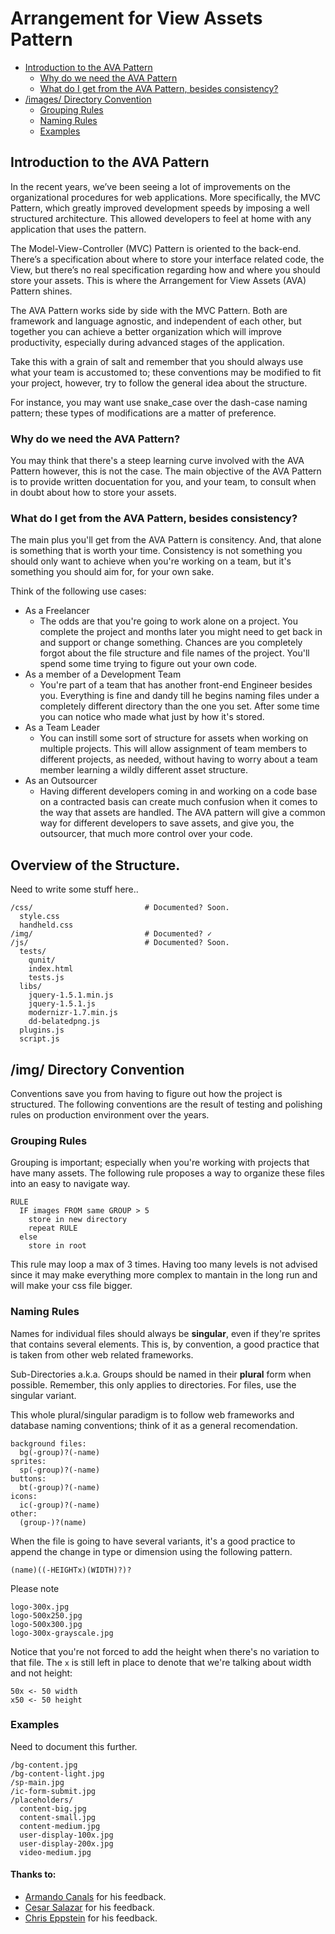 # Arrangement for View Assets Pattern

- [Introduction to the AVA Pattern](#introduction)
  - [Why do we need the AVA Pattern](#)
  - [What do I get from the AVA Pattern, besides consistency?](#)
- [/images/ Directory Convention](#images)
  - [Grouping Rules](#images/grouping-rules)
  - [Naming Rules](#images/naming-rules)
  - [Examples](#images/examples)

<a name="introduction"></a>
## Introduction to the AVA Pattern

In the recent years, we’ve been seeing a lot of improvements on the organizational procedures for web applications. More specifically, the MVC Pattern, which greatly improved development speeds by imposing a well structured architecture. This allowed developers to feel at home with any application that uses the pattern. 

The Model-View-Controller (MVC) Pattern is oriented to the back-end. There’s a specification about where to store your interface related code, the View, but there’s no real specification regarding how and where you should store your assets. This is where the Arrangement for View Assets (AVA) Pattern shines.

The AVA Pattern works side by side with the MVC Pattern. Both are framework and language agnostic, and independent of each other, but together you can achieve a better organization which will improve productivity, especially during advanced stages of the application.

Take this with a grain of salt and remember that you should always use what your team is accustomed to; these conventions may be modified to fit your project, however, try to follow the general idea about the structure.

For instance, you may want use snake_case over the dash-case naming pattern; these types of modifications are a matter of preference. 

### Why do we need the AVA Pattern?

You may think that there's a steep learning curve involved with the AVA Pattern however, this is not the case. The main objective of the AVA Pattern is to provide written docuentation for you, and your team, to consult when in doubt about how to store your assets.

### What do I get from the AVA Pattern, besides consistency?

The main plus you'll get from the AVA Pattern is consitency. And, that alone is something that is worth your time. Consistency is not something you should only want to achieve when you're working on a team, but it's something you should aim for, for your own sake.

Think of the following use cases:

- As a Freelancer
  - The odds are that you're going to work alone on a project. You complete the project and months later you might need to get back in and support or change something. Chances are you completely forgot about the file structure and file names of the project. You'll spend some time trying to figure out your own code.
- As a member of a Development Team
  - You're part of a team that has another front-end Engineer besides you. Everything is fine and dandy till he begins naming files under a completely different directory than the one you set. After some time you can notice who made what just by how it's stored.
- As a Team Leader
  - You can instill some sort of structure for assets when working on multiple projects. This will allow assignment of team members to different projects, as needed, without having to worry about a team member learning a wildly different asset structure.
- As an Outsourcer
  - Having different developers coming in and working on a code base on a contracted basis can create much confusion when it comes to the way that assets are handled. The AVA pattern will give a common way for different developers to save assets, and give you, the outsourcer, that much more control over your code.  
## Overview of the Structure.

Need to write some stuff here..

    /css/                         # Documented? Soon.
      style.css
      handheld.css
    /img/                         # Documented? ✓
    /js/                          # Documented? Soon.
      tests/
        qunit/
        index.html
        tests.js
      libs/                      
        jquery-1.5.1.min.js
        jquery-1.5.1.js
        modernizr-1.7.min.js
        dd-belatedpng.js
      plugins.js
      script.js

<a name="images"></a>
## /img/ Directory Convention

Conventions save you from having to figure out how the project is structured. The following conventions are the result of testing and polishing rules on production environment over the years.

<a name="images/grouping-rules"></a>
### Grouping Rules

Grouping is important; especially when you're working with projects that have many assets. The following rule proposes a way to organize these files into an easy to navigate way.

    RULE
      IF images FROM same GROUP > 5
        store in new directory
        repeat RULE
      else
        store in root

This rule may loop a max of 3 times. Having too many levels is not advised since it may make everything more complex to mantain in the long run and will make your css file bigger.

<a name="images/naming-rules"></a>
### Naming Rules

Names for individual files should always be **singular**, even if they're sprites that contains several elements. This is, by convention, a good practice that is taken from other web related frameworks.

Sub-Directories a.k.a. Groups should be named in their **plural** form when possible. Remember, this only applies to directories. For files, use the singular variant.

This whole plural/singular paradigm is to follow web frameworks and database naming conventions; think of it as a general recomendation.


    background files:
      bg(-group)?(-name)
    sprites:
      sp(-group)?(-name)
    buttons:
      bt(-group)?(-name)
    icons:
      ic(-group)?(-name)
    other:
      (group-)?(name)

When the file is going to have several variants, it's a good practice to append the change in type or dimension using the following pattern.

    (name)((-HEIGHTx)(WIDTH)?)?

Please note 

    logo-300x.jpg
    logo-500x250.jpg
    logo-500x300.jpg
    logo-300x-grayscale.jpg

Notice that you're not forced to add the height when there's no variation to that file. The `x` is still left in place to denote that we're talking about width and not height:
    
    50x <- 50 width
    x50 <- 50 height

<a name="images/examples"></a>
### Examples

Need to document this further.
  
    /bg-content.jpg
    /bg-content-light.jpg
    /sp-main.jpg
    /ic-form-submit.jpg
    /placeholders/
      content-big.jpg
      content-small.jpg
      content-medium.jpg
      user-display-100x.jpg
      user-display-200x.jpg
      video-medium.jpg
      
      
      
#### Thanks to:

- [Armando Canals](http://twitter.com/armandocanals) for his feedback.
- [Cesar Salazar](http://twitter.com/cesarsalazar) for his feedback.
- [Chris Eppstein](http://twitter.com/chriseppstein) for his feedback.
